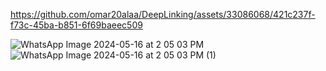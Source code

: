 https://github.com/omar20alaa/DeepLinking/assets/33086068/421c237f-f73c-45ba-b851-6f69baeec509

![WhatsApp Image 2024-05-16 at 2 05 03 PM](https://github.com/omar20alaa/DeepLinking/assets/33086068/2dca00a1-06f5-4f31-b7e2-8cdcf23af197)
![WhatsApp Image 2024-05-16 at 2 05 03 PM (1)](https://github.com/omar20alaa/DeepLinking/assets/33086068/e8e38801-1e6f-44d2-b663-a8801e514a5c)



